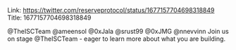 Link:  https://twitter.com/reserveprotocol/status/1677157704698318849
Title: 1677157704698318849

@TheISCTeam @ameensol @0xJala @srust99 @0xJMG @nnevvinn Join us on stage @TheISCTeam - eager to learn more about what you are building.